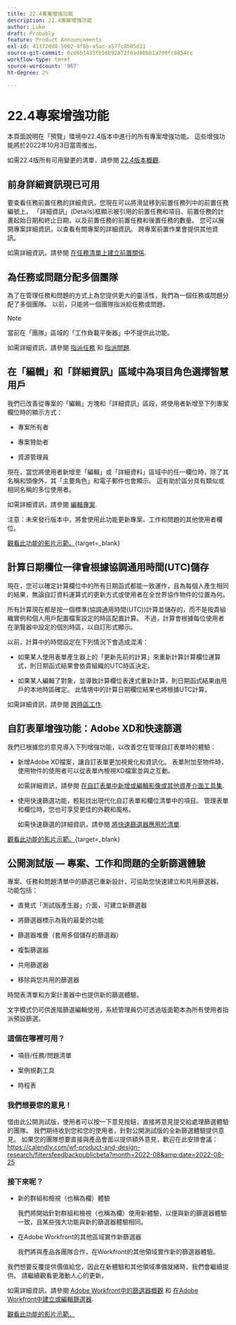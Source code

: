 ```yaml
---
title: 22.4專案增強功能
description: 22.4專案增強功能
author: Luke
draft: Probably
feature: Product Announcements
exl-id: 41372dd8-5002-4f8b-a5ac-a577c8b05d11
source-git-commit: 6cd6b1433fb56b92872f0ad80bb1a700fc0854cc
workflow-type: tm+mt
source-wordcount: '967'
ht-degree: 2%

---
```


# 22.4專案增強功能

本頁面說明在「預覽」環境中22.4版本中進行的所有專案增強功能。 這些增強功能將於2022年10月3日當周推出。

如需22.4版所有可用變更的清單，請參閱 [22.4版本概觀](/help/quicksilver/product-announcements/product-releases/22.4-release-activity/22-4-release-overview.md).

## 前身詳細資訊現已可用

要查看任務前置任務的詳細資訊，您現在可以將滑鼠移到前置任務列中的前置任務編號上。 「詳細資訊」(Details)框顯示被引用的前置任務和項目、前置任務的計畫起始日期和終止日期，以及前置任務的前置任務和後置任務的數量。 您可以展開專案詳細資訊，以查看有關專案的詳細資訊。 跨專案前置作業會提供其他資訊。

如需詳細資訊，請參閱 [在任務清單上建立前置關係](/help/quicksilver/manage-work/tasks/use-prdcssrs/create-predecessors-on-task-list.md).

## 為任務或問題分配多個團隊

為了在管理任務和問題的方式上為您提供更大的靈活性，我們為一個任務或問題分配了多個團隊。 以前，只能將一個團隊指派給任務或問題。

>[!NOTE]
>
>當前在「團隊」區域的「工作負載平衡器」中不提供此功能。

如需詳細資訊，請參閱 [指派任務](/help/quicksilver/manage-work/tasks/assign-tasks/assign-tasks.md) 和 [指派問題](/help/quicksilver/manage-work/issues/manage-issues/assign-issues.md).

## 在「編輯」和「詳細資訊」區域中為項目角色選擇智慧用戶

我們已改善從專案的「編輯」方塊和「詳細資訊」區段，將使用者新增至下列專案欄位時的顯示方式：

* 專案所有者

* 專案贊助者

* 資源管理員

現在，當您將使用者新增至「編輯」或「詳細資料」區域中的任一欄位時，除了其名稱和頭像外，其「主要角色」和電子郵件也會顯示。 這有助於區分具有類似或相同名稱的多位使用者。

如需詳細資訊，請參閱 [編輯專案](/help/quicksilver/manage-work/projects/manage-projects/edit-projects.md).

注意：未來發行版本中，將會使用此功能更新專案、工作和問題的其他使用者欄位。

[觀看此功能的影片示範。](https://video.tv.adobe.com/v/3412390/){target=_blank}

## 計算日期欄位一律會根據協調通用時間(UTC)儲存

現在，您可以確定計算欄位中的所有日期函式都能一致運作，且為每個人產生相同的結果，無論自訂資料運算式的更新方式或使用者在全世界協作物件的位置為何。

所有計算現在都是按一個標準(協調通用時間(UTC))計算並儲存的，而不是按貴組織實例和個人用戶配置檔案設定的時區配置計算。 不過，計算會根據每位使用者在瀏覽器中設定的個別時區，以自訂形式顯示。

以前，計算中的時間設定在下列情況下會造成混淆：

* 如果某人使用表單產生器上的「更新先前的計算」來重新計算計算欄位運算式，則日期函式結果會依貴組織的UTC時區決定。

* 如果某人編輯了對象，並導致計算欄位表達式重新計算，則日期函式結果由用戶的本地時區確定。 此情境中的計算日期欄位結果也將根據UTC計算。

如需詳細資訊，請參閱 [跨時區工作](/help/quicksilver/workfront-basics/tips-tricks-and-troubleshooting/working-across-timezones.md).

## 自訂表單增強功能：Adobe XD和快速篩選

我們已根據您的意見導入下列增強功能，以改善您在管理自訂表單時的體驗：

* 新增Adobe XD檔案，讓自訂表單更加視覺化和資訊化。 表單附加至物件時，使用物件的使用者可以從表單內檢視XD檔案並與之互動。

   如需詳細資訊，請參閱 [在自訂表單中新增或編輯影像或其他資產介面工具集](/help/quicksilver/administration-and-setup/customize-workfront/create-manage-custom-forms/add-widget-or-edit-its-properties-in-a-custom-form.md).

* 使用快速篩選功能，輕鬆找出現代化自訂表單和欄位清單中的項目。 管理表單和欄位時，您也可享受更佳的外觀和風格。

   如需快速篩選的詳細資訊，請參閱 [將快速篩選器應用於清單](/help/quicksilver/workfront-basics/navigate-workfront/use-lists/apply-quick-filter-list.md).

[觀看此功能的影片示範。](https://video.tv.adobe.com/v/3412469/){target=_blank}

## 公開測試版 — 專案、工作和問題的全新篩選體驗

專案、任務和問題清單中的篩選已重新設計，可協助您快速建立和共用篩選器。 功能包括：

* 直覺式「測試版產生器」介面，可建立新篩選器

* 將篩選器標示為我的最愛的功能

* 篩選器堆疊（套用多個儲存的篩選器）

* 複製篩選器

* 共用篩選器

* 移除與您共用的篩選器


時間表清單和方案計畫器中也提供新的篩選體驗。

文字模式仍可供進階篩選編輯使用，系統管理員仍可透過版面範本為所有使用者指派預設篩選。

### 這個在哪裡可用？

* 項目/任務/問題清單

* 案例規劃工具

* 時程表


### 我們想要您的意見！

借由此公開測試版，使用者可以按一下意見按鈕，直接將意見提交給處理篩選體驗的團隊。 我們期待收到您和您的使用者，針對公開測試版的全新篩選體驗提供意見。 如果您的團隊想要直接與產品會面以提供額外意見，歡迎在此安排會議：https://calendly.com/wf-product-and-design-research/filtersfeedbackpublicbeta?month=2022-08&amp;date=2022-08-25

### 接下來呢？

* 新的群組和檢視（也稱為欄）體驗

   我們將開始針對群組和檢視（也稱為欄）使用新體驗，以便與新的篩選器體驗一致，且某些強大功能與新的篩選器體驗相同。

* 在Adobe Workfront的其他區域實作新篩選器

   我們將與產品各團隊合作，在Workfront的其他領域實作新的篩選器體驗。


我們想要反覆提供價值給您，因此在新體驗和其他領域準備就緒時，我們會繼續提供。 請繼續觀看更激動人心的更新。

如需詳細資訊，請參閱 [Adobe Workfront中的篩選器概觀](/help/quicksilver/reports-and-dashboards/reports/reporting-elements/filters-overview.md) 和 [在Adobe Workfront中建立或編輯篩選器](/help/quicksilver/reports-and-dashboards/reports/reporting-elements/create-filters.md).

[觀看此功能的影片示範。](https://video.tv.adobe.com/v/3412391/)
